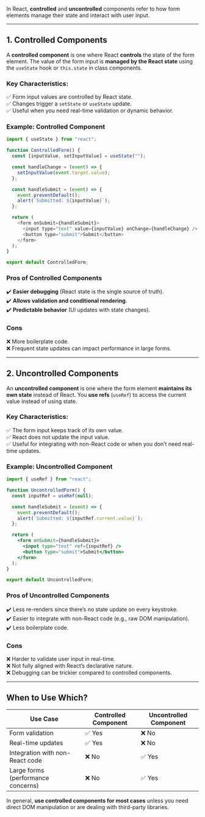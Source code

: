 
In React, **controlled** and **uncontrolled** components refer to how form elements manage their state and interact with user input.

---

## **1. Controlled Components**

A **controlled component** is one where React **controls** the state of the form element. The value of the form input is **managed by the React state** using the `useState` hook or `this.state` in class components.

### **Key Characteristics:**

✅ Form input values are controlled by React state.  
✅ Changes trigger a `setState` or `useState` update.  
✅ Useful when you need real-time validation or dynamic behavior.

### **Example: Controlled Component**

```js
import { useState } from "react";

function ControlledForm() {
  const [inputValue, setInputValue] = useState("");

  const handleChange = (event) => {
    setInputValue(event.target.value);
  };

  const handleSubmit = (event) => {
    event.preventDefault();
    alert(`Submitted: ${inputValue}`);
  };

  return (
    <form onSubmit={handleSubmit}>
      <input type="text" value={inputValue} onChange={handleChange} />
      <button type="submit">Submit</button>
    </form>
  );
}

export default ControlledForm;
```

### **Pros of Controlled Components**

✔️ **Easier debugging** (React state is the single source of truth).  
✔️ **Allows validation and conditional rendering**.  
✔️ **Predictable behavior** (UI updates with state changes).

### **Cons**

❌ More boilerplate code.  
❌ Frequent state updates can impact performance in large forms.

---

## **2. Uncontrolled Components**

An **uncontrolled component** is one where the form element **maintains its own state** instead of React. You **use refs** (`useRef`) to access the current value instead of using state.

### **Key Characteristics:**

✅ The form input keeps track of its own value.  
✅ React does not update the input value.  
✅ Useful for integrating with non-React code or when you don’t need real-time updates.

### **Example: Uncontrolled Component**

```jsx
import { useRef } from "react";

function UncontrolledForm() {
  const inputRef = useRef(null);

  const handleSubmit = (event) => {
    event.preventDefault();
    alert(`Submitted: ${inputRef.current.value}`);
  };

  return (
    <form onSubmit={handleSubmit}>
      <input type="text" ref={inputRef} />
      <button type="submit">Submit</button>
    </form>
  );
}

export default UncontrolledForm;
```

### **Pros of Uncontrolled Components**

✔️ Less re-renders since there’s no state update on every keystroke.  
✔️ Easier to integrate with non-React code (e.g., raw DOM manipulation).  
✔️ Less boilerplate code.

### **Cons**

❌ Harder to validate user input in real-time.  
❌ Not fully aligned with React’s declarative nature.  
❌ Debugging can be trickier compared to controlled components.

---

## **When to Use Which?**

|Use Case|Controlled Component|Uncontrolled Component|
|---|---|---|
|Form validation|✅ Yes|❌ No|
|Real-time updates|✅ Yes|❌ No|
|Integration with non-React code|❌ No|✅ Yes|
|Large forms (performance concerns)|❌ No|✅ Yes|

In general, **use controlled components for most cases** unless you need direct DOM manipulation or are dealing with third-party libraries.